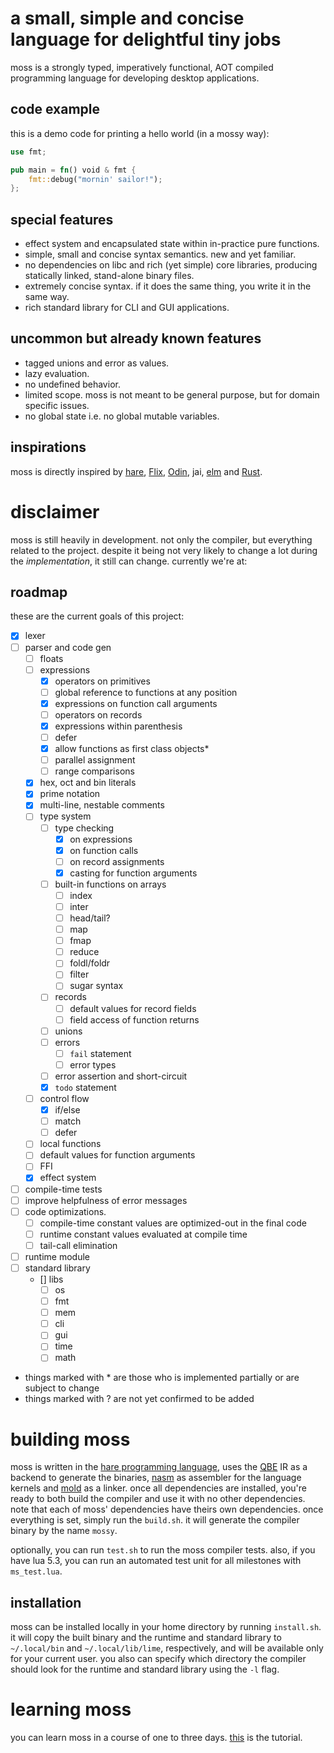 # a small, simple and concise language for delightful tiny jobs
moss is a strongly typed, imperatively functional, AOT compiled programming language for developing desktop applications.
## code example
this is a demo code for printing a hello world (in a mossy way):
```rust
use fmt;

pub main = fn() void & fmt {
    fmt::debug("mornin' sailor!");
};
```
## special features
- effect system and encapsulated state within in-practice pure functions.
- simple, small and concise syntax semantics. new and yet familiar.
- no dependencies on libc and rich (yet simple) core libraries, producing statically linked, stand-alone binary files.
- extremely concise syntax. if it does the same thing, you write it in the same way.
- rich standard library for CLI and GUI applications.

## uncommon but already known features
- tagged unions and error as values.
- lazy evaluation.
- no undefined behavior.
- limited scope. moss is not meant to be general purpose, but for domain specific issues.
- no global state i.e. no global mutable variables.

## inspirations
moss is directly inspired by [hare](https://harelang.org), [Flix](https://flix.dev/), [Odin](https://odin-lang.org), jai, [elm](https://elm-lang.org) and [Rust](https://rust-lang.org).

# disclaimer
moss is still heavily in development. not only the compiler, but everything related to the project. despite it being not very likely to change a lot during the _implementation_, it still can change. currently we're at:

## roadmap
these are the current goals of this project:
- [x] lexer
- [ ] parser and code gen
    - [ ] floats
    - [ ] expressions
        - [x] operators on primitives
        - [ ] global reference to functions at any position
        - [x] expressions on function call arguments
        - [ ] operators on records
        - [x] expressions within parenthesis
        - [ ] defer
        - [x] allow functions as first class objects*
        - [ ] parallel assignment
        - [ ] range comparisons
    - [x] hex, oct and bin literals
    - [x] prime notation
    - [x] multi-line, nestable comments
    - [ ] type system
        - [ ] type checking
            - [x] on expressions
            - [x] on function calls
            - [ ] on record assignments
            - [x] casting for function arguments
        - [ ] built-in functions on arrays
            - [ ] index
            - [ ] inter
            - [ ] head/tail?
            - [ ] map
            - [ ] fmap
            - [ ] reduce
            - [ ] foldl/foldr
            - [ ] filter
            - [ ] sugar syntax
        - [ ] records
            - [ ] default values for record fields
            - [ ] field access of function returns
        - [ ] unions
        - [ ] errors
            - [ ] `fail` statement
            - [ ] error types
        - [ ] error assertion and short-circuit
        - [x] `todo` statement
    - [ ] control flow
        - [x] if/else
        - [ ] match
        - [ ] defer
    - [ ] local functions
    - [ ] default values for function arguments
    - [ ] FFI
    - [x] effect system
- [ ] compile-time tests
- [ ] improve helpfulness of error messages
- [ ] code optimizations.
    - [ ] compile-time constant values are optimized-out in the final code
    - [ ] runtime constant values evaluated at compile time
    - [ ] tail-call elimination
- [ ] runtime module
- [ ] standard library
    - [] libs
        - [ ] os
        - [ ] fmt
        - [ ] mem
        - [ ] cli
        - [ ] gui
        - [ ] time
        - [ ] math

- things marked with * are those who is implemented partially or are subject to change
- things marked with ? are not yet confirmed to be added

# building moss
moss is written in the [hare programming language](https://hare-lang.org), uses the [QBE](https://c9x.me/compile/) IR as a backend to generate the binaries, [nasm](https://nasm.us) as assembler for the language kernels and [mold](https://github.com/rui314/mold) as a linker. once all dependencies are installed, you're ready to both build the compiler and use it with no other dependencies. note that each of moss' dependencies have theirs own dependencies. once everything is set, simply run the `build.sh`. it will generate the compiler binary by the name `mossy`.

optionally, you can run `test.sh` to run the moss compiler tests. also, if you have lua 5.3, you can run an automated test unit for all milestones with `ms_test.lua`.

## installation
moss can be installed locally in your home directory by running `install.sh`. it will copy the built binary and the runtime and standard library to `~/.local/bin` and `~/.local/lib/lime`, respectively, and will be available only for your current user. you also can specify which directory the compiler should look for the runtime and standard library using the `-l` flag.

# learning moss
you can learn moss in a course of one to three days. [this](doc/tut.md) is the tutorial.
